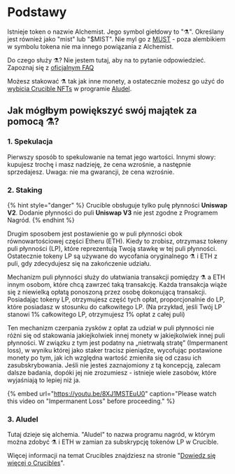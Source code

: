 # Podstawy

Istnieje token o nazwie Alchemist. Jego symbol giełdowy to "⚗️". Określany jest również jako "mist" lub "$MIST". Nie myl go z [MUST](https://www.coingecko.com/en/coins/must) - poza alembikiem w symbolu tokena nie ma innego powiązania z Alchemist.

Do czego służy ⚗️? Nie jestem tutaj, aby na to pytanie odpowiedzieć. Zapoznaj się z [oficjalnym FAQ](faq.md)

Możesz stakować  ⚗️ tak jak inne monety,  a ostatecznie możesz go użyć do [wybicia Crucible NFTs](crucible/teach-me-about-crucibles.md) w programie [Aludel](the-basic-outline.md#3-aludel).

## Jak mógłbym powiększyć swój majątek za pomocą ⚗️?

### 1. Spekulacja

Pierwszy sposób to spekulowanie na temat jego wartości. Innymi słowy: kupujesz trochę i masz nadzieję, że cena wzrośnie, a następnie sprzedajesz. Uwaga: nie ma gwarancji, że cena wzrośnie.

### 2. Staking

{% hint style="danger" %}
Crucible obsługuje tylko pulę płynności **Uniswap V2**. Dodanie płynności do puli **Uniswap V3** nie jest zgodne z Programem Nagród.
{% endhint %}

Drugim sposobem jest postawienie go w puli płynności obok równowartościowej części Etheru \(ETH\). Kiedy to zrobisz, otrzymasz tokeny puli płynności \(LP\), które reprezentują Twoją stawkę w tej puli płynności. Ostatecznie tokeny LP są używane do wycofania oryginalnego ⚗️ i ETH z puli, gdy zdecydujesz się na zakończenie udziału.

Mechanizm puli płynności służy do ułatwiania transakcji pomiędzy ⚗️ a ETH innym osobom, które chcą zawrzeć taką transakcję. Każda transakcja wiąże się z niewielką opłatą ponoszoną przez osobę dokonującą transakcji. Posiadając tokeny LP, otrzymujesz część tych opłat, proporcjonalnie do LP, które posiadasz w stosunku do całkowitego LP. \(Na przykład, jeśli Twój LP stanowi 1% całkowitego LP, otrzymujesz 1% opłat z całej puli\)

Ten mechanizm czerpania zysków z opłat za udział w puli płynności nie różni się od stakowania jakiejkolwiek innej monety w jakiejkolwiek innej puli płynności. W związku z tym jest podatny na „nietrwałą stratę” \(Impermanent loss\), w wyniku której jako staker tracisz pieniądze, wycofując postawione monety po tym, jak ich względna wartość zmieniła się od czasu ich zasubskrybowania. Jeśli nie jesteś zaznajomiony z tą koncepcją, zalecam dalsze badania, dopóki jej nie zrozumiesz - istnieje wiele zasobów, które wyjaśniają to lepiej niż ja.

{% embed url="https://youtu.be/8XJ1MSTEuU0" caption="Please watch this video on \"Impermanent Loss\" before proceeding." %}

### 3. Aludel

Tutaj dzieje się alchemia. "Aludel" to nazwa programu nagród, w którym można zdobyć ⚗️ i ETH w zamian za subskrypcję tokenów LP w Crucible.

Więcej informacji na temat Crucibles znajdziesz na stronie "[Dowiedz się więcej o Crucibles](crucible/teach-me-about-crucibles.md)".

